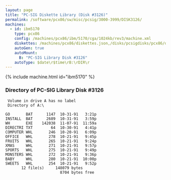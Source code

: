 ```yaml
---
layout: page
title: "PC-SIG Diskette Library (Disk #3126)"
permalink: /software/pcx86/sw/misc/pcsig/3000-3999/DISK3126/
machines:
  - id: ibm5170
    type: pcx86
    config: /machines/pcx86/ibm/5170/cga/1024kb/rev3/machine.xml
    diskettes: /machines/pcx86/diskettes.json,/disks/pcsigdisks/pcx86/diskettes.json
    autoGen: true
    autoMount:
      B: "PC-SIG Library Disk #3126"
    autoType: $date\r$time\rB:\rDIR\r
---
```


{% include machine.html id="ibm5170" %}

### Directory of PC-SIG Library Disk #3126

     Volume in drive A has no label
     Directory of A:\

    GO       BAT      1147  10-31-91   3:21p
    INSTALL  BAT      2689  10-31-91   3:59p
    WH       EXE    142038  11-07-91  11:59a
    DIRECTRI TXT        64  10-30-91   4:41p
    COMPUTER WHL       246  10-20-91   6:09p
    OFFICE   WHL       278  10-21-91   9:45p
    FRUITS   WHL       265  10-21-91   9:24p
    XMAS     WHL       271  10-21-91   9:57p
    SPORTS   WHL       275  10-21-91   9:49p
    MONSTERS WHL       272  10-21-91   9:36p
    BABY     WHL       280  10-21-91  10:00p
    SWEETS   WHL       254  10-21-91   9:52p
           12 file(s)     148079 bytes
                            8704 bytes free
